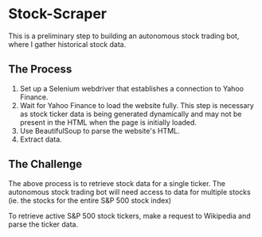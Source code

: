 # Stock-Scraper

This is a preliminary step to building an autonomous stock trading bot, where I gather historical stock data.

## The Process
1. Set up a Selenium webdriver that establishes a connection to Yahoo Finance.
2. Wait for Yahoo Finance to load the website fully. This step is necessary as stock ticker data is being generated dynamically and may not be present in the HTML when the page is initially loaded.
3. Use BeautifulSoup to parse the website's HTML.
4. Extract data.

## The Challenge
The above process is to retrieve stock data for a single ticker. The autonomous stock trading bot will need access to data for multiple stocks (ie. the stocks for the entire S&P 500 stock index)

To retrieve active S&P 500 stock tickers, make a request to Wikipedia and parse the ticker data.
